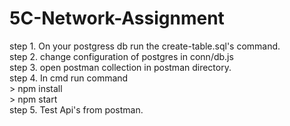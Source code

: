 # 5C-Network-Assignment

step 1. On your postgress db run the create-table.sql's command.</br>
step 2. change configuration of postgres in conn/db.js</br>
step 3. open postman collection in postman directory.</br>
step 4. In cmd run command </br>
    <t>> npm install</br>
    <t>> npm start </br>
step 5. Test Api's from postman.
